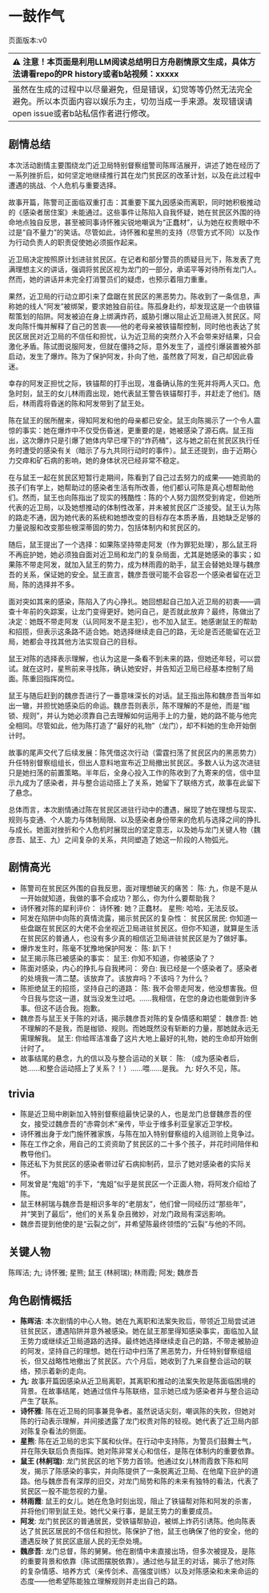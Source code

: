 # 一鼓作气
页面版本:v0
 

| :warning: 注意！本页面是利用LLM阅读总结明日方舟剧情原文生成，具体方法请看repo的PR history或者b站视频：xxxxx           |
|:----------------------------|
| 虽然在生成的过程中以尽量避免，但是错误，幻觉等等仍然无法完全避免。所以本页面内容以娱乐为主，切勿当成一手来源。发现错误请open issue或者b站私信作者进行修改。|



## 剧情总结
本次活动剧情主要围绕龙门近卫局特别督察组警司陈晖洁展开，讲述了她在经历了一系列挫折后，如何坚定地继续推行其在龙门贫民区的改革计划，以及在此过程中遭遇的挑战、个人危机与重要选择。

故事开篇，陈警司正面临双重打击：其重要下属九因感染而离职，同时她积极推动的《感染者居住案》未能通过。这些事件让陈陷入自我怀疑，她在贫民区外围的待命地点独自反思，甚至被同事诗怀雅尖锐地嘲讽为“正蠢材”，认为她在权贵眼中不过是“自不量力”的笑话。尽管如此，诗怀雅和星熊的支持（尽管方式不同）以及作为行动负责人的职责促使她必须振作起来。

近卫局决定按照原计划进驻贫民区。在记者和部分警员的质疑目光下，陈发表了充满理想主义的讲话，强调将贫民区视为龙门的一部分，承诺平等对待所有龙门人。然而，她的讲话并未完全打消警员们的疑虑，也预示着阻力重重。

果然，近卫局的行动立即引来了盘踞在贫民区的黑恶势力。陈收到了一条信息，声称她的线人“阿发”被绑架，要求她独自前往。陈孤身赴约，却发现这是一个由铁锚帮策划的陷阱。阿发被迫在身上绑满炸药，威胁引爆以阻止近卫局进入贫民区。阿发向陈忏悔并解释了自己的苦衷——他的老母亲被铁锚帮控制，同时他也表达了贫民区居民对近卫局的不信任和担忧，认为近卫局的突然介入不会带来好结果，只会激化矛盾。陈试图说服阿发，但就在僵持之际，意外发生了，遥控引爆装置被外部启动，发生了爆炸。陈为了保护阿发，扑向了他，虽然救了阿发，自己却因此昏迷。

幸存的阿发正担忧之际，铁锚帮的打手出现，准备确认陈的生死并将两人灭口。危急时刻，鼠王的女儿林雨霞出现，她代表鼠王警告铁锚帮打手，并赶走了他们。随后，林雨霞将昏迷的陈和阿发带到了鼠王处。

陈在鼠王的居所醒来，得知阿发和他的母亲都已安全。鼠王向陈揭示了一个令人震惊的事实：她在爆炸中不仅受伤昏迷，更重要的是，她被感染了源石病。鼠王指出，这次爆炸只是引爆了她体内早已埋下的“炸药桶”，这与她之前在贫民区执行任务时遭受的感染有关（暗示了与九共同行动时的事件）。鼠王还提到，由于近期心力交瘁和矿石病的影响，她的身体状况已经非常不稳定。

在与鼠王一起在贫民区短暂行走期间，陈看到了自己过去努力的成果——她资助的孩子们有学上，她帮助过的感染者生活有所改善，他们都认可陈是真心想帮助他们。然而，鼠王也向陈指出了现实的残酷性：陈的个人努力固然受到肯定，但她所代表的近卫局，以及她想推动的体制性改革，并未被贫民区广泛接受。鼠王认为陈的路走不通，因为她代表的系统和她想改变的目标存在本质矛盾，且她缺乏足够的力量说服和改变那些根深蒂固的势力，包括体制内和贫民区的。

随后，鼠王提出了一个选择：如果陈坚持带走阿发（作为罪犯处理），那么鼠王将不再庇护她，她必须独自面对近卫局和龙门的复杂局面，尤其是她感染的事实；如果陈不带走阿发，就加入鼠王的势力，成为林雨霞的助手，鼠王会替她处理与魏彦吾的关系，保证她的安全。鼠王直言，魏彦吾很可能不会容忍一个感染者留在近卫局，陈的选择并不多。

面对突如其来的感染，陈陷入了内心挣扎。她回想起自己加入近卫局的初衷——调查十年前的失踪案，让龙门变得更好。她问自己，是否就此放弃？最终，陈做出了决定：她既不带走阿发（认同阿发不是主犯），也不加入鼠王。她感谢鼠王的帮助和招揽，但表示这条路不适合她。她选择继续走自己的路，无论是否还能留在近卫局，她都会寻找其他方法实现自己的目标。

鼠王对陈的选择表示理解，也认为这是一条看不到未来的路，但她还年轻，可以尝试。就在这时，星熊前来寻找陈，确认她安好，并告知近卫局已经基本控制了局面。陈重回指挥岗位。

鼠王与随后赶到的魏彦吾进行了一番意味深长的对话。鼠王指出陈和魏彦吾当年如出一辙，并担忧她感染后的命运。魏彦吾则表示，陈不理解的不是他，而是“枷锁、规则”，并认为她必须靠自己去理解如何运用手上的力量，她的路不能与他完全相同。尽管如此，他为陈打造了“最好的礼物”（龙门），却不料她的生命开始倒计时。

故事的尾声交代了后续发展：陈凭借这次行动（雷霆扫荡了贫民区内的黑恶势力）升任特别督察组组长，但出人意料地宣布近卫局撤出贫民区。多数人认为这次进驻只是她扫荡的前置策略。半年后，全身心投入工作的陈收到了九寄来的信，信中显示九成为了感染者，并与整合运动搭上了关系，她留下了联络方式，故事在此留下了悬念。

总体而言，本次剧情通过陈在贫民区进驻行动中的遭遇，展现了她在理想与现实、规则与变通、个人能力与体制局限、以及感染者身份带来的危机与选择之间的挣扎与成长。她面对挫折和个人危机时展现出的坚定意志，以及她与龙门关键人物（魏彦吾、鼠王、九）之间复杂的关系，共同塑造了她这一阶段的人物弧光。
## 剧情高光
*   陈警司在贫民区外围的自我反思，面对理想破灭的痛苦：
    陈: 九，你是不是从一开始就知道，我做的事不会成功？那么，你为什么要帮助我？
*   诗怀雅对陈的犀利评价：
    诗怀雅: 她？正蠢材。
    星熊: 哈哈，无法反驳。
*   阿发在陷阱中向陈的真情流露，揭示贫民区的复杂性：
    贫民区居民: 你知道一些盘踞在贫民区的大佬不会坐视近卫局进驻贫民区。但你不知道，就算是生活在贫民区的普通人，也没有多少真的相信近卫局进驻贫民区是为了做好事。
*   爆炸发生时，陈毫不犹豫地保护阿发：
    陈: 趴下！
*   鼠王揭示陈已被感染的事实：
    鼠王: 你知不知道，你被感染了？
*   陈面对感染，内心的挣扎与自我拷问：
    旁白: 我已经是一个感染者了。感染者的处境我一清二楚。该放弃了。该放弃吗？不该吗？为什么？
*   陈拒绝鼠王的招揽，坚持自己的道路：
    陈: 我不会带走阿发，他没想害我。但今日我与您这一道，就当没发生过吧。......我相信，在您的身边也能做到许多事。但这不适合我。抱歉。
*   魏彦吾与鼠王关于陈的对话，揭示魏彦吾对陈的复杂情感和期望：
    魏彦吾: 她不理解的不是我，而是枷锁、规则。而她既然没有斩断的力量，那她就永远无需理解我。
    鼠王: 你给晖洁准备了这片大地上最好的礼物，她的生命却开始倒计时了。
*   故事结尾的悬念，九的信以及与整合运动的关联：
    陈: （成为感染者后，她......和整合运动搭上了关系？！）......喂......是我。
    九: 好久不见，陈。
## trivia
*   陈是近卫局中刷新加入特别督察组最快记录的人，也是龙门总督魏彦吾的侄女，接受过魏彦吾的“赤霄剑术”亲传，毕业于维多利亚皇家近卫学校。
*   诗怀雅出身于龙门施怀雅家族，与陈在加入特别督察组的入组测验上竞争过。
*   陈在工作之余，用自己的工资资助了贫民区的二十多个孩子，并花时间陪伴和教导他们。
*   陈还私下为贫民区的感染者带过矿石病抑制药，显示了她对感染者的实际关怀。
*   阿发曾是“鬼姐”的手下，“鬼姐”似乎是贫民区一个正面人物，将阿发介绍给了陈。
*   鼠王林舸瑞与魏彦吾是相识多年的“老朋友”，他们曾一同经历过“那些年”，并“笑到了最后”，他们的关系复杂且微妙，对龙门政局有深远影响。
*   魏彦吾提到他使的是“云裂之剑”，并希望陈最终领悟的“云裂”与他的不同。
## 关键人物
陈晖洁; 九; 诗怀雅; 星熊; 鼠王 (林舸瑞); 林雨霞; 阿发; 魏彦吾
## 角色剧情概括
-   **陈晖洁**: 本次剧情的中心人物。她在九离职和法案失败后，带领近卫局尝试进驻贫民区，遭遇陷阱并意外被感染。她在鼠王那里得知感染事实，面临加入鼠王势力或继续近卫局道路的选择。最终她选择继续走自己的路，不带走被胁迫的阿发，坚持自己的理想。她在行动中扫荡了黑恶势力，升任特别督察组组长，但又战略性地撤出了贫民区。六个月后，她收到了九来自整合运动的联络，预示着新的走向。
-   **九**: 故事开篇因感染从近卫局离职，其离职和推动的法案失败是陈面临困境的背景。在故事结尾，她通过信件与陈联络，显示她已成为感染者并与整合运动产生了联系。
-   **诗怀雅**: 陈在近卫局的同事兼竞争者。虽然说话尖刻，嘲讽陈的失败，但她对陈的行动表示理解，并间接透露了龙门权贵对陈的轻视。她代表了近卫局内部对陈复杂看法的侧面。
-   **星熊**: 陈在近卫局的忠实下属和伙伴。在行动中支持陈，为警员们鼓舞士气，并在陈失联后负责指挥。她对陈非常关心和信任，是陈在体制内的重要依靠。
-   **鼠王 (林舸瑞)**: 龙门贫民区的地下势力首领。他通过女儿林雨霞救下陈和阿发，揭示了陈感染的事实，并向陈提供了一条脱离近卫局、在他麾下庇护的道路。他与魏彦吾有深厚的旧交，对龙门局势和陈的未来有独特的看法，代表了贫民区一股不能忽视的力量。
-   **林雨霞**: 鼠王的女儿。她在危急时刻出现，阻止了铁锚帮对陈和阿发的杀害，并将他们带到鼠王处。她代父亲行事，是鼠王势力的重要成员。
-   **阿发**: 龙门贫民区的普通居民，受铁锚帮胁迫，被绑上炸药引诱陈。他向陈表达了贫民区居民的不信任和担忧。陈保护了他，鼠王也确保了他的安全，他的遭遇反映了贫民区底层人民的无奈处境。
-   **魏彦吾**: 龙门总督，陈的舅舅。他在剧情中未直接出场，但多次被提及，是陈的重要背景和依靠（陈试图摆脱依靠）。通过他与鼠王的对话，揭示了他对陈的复杂情感、培养方式（亲传剑术、高强度训练）以及对陈感染和未来命运的态度——他希望陈能独立理解规则并走出自己的路。